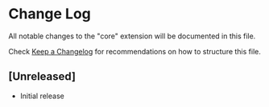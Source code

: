# Change Log

All notable changes to the "core" extension will be documented in this file.

Check [Keep a Changelog](http://keepachangelog.com/) for recommendations on how to structure this file.

## [Unreleased]

- Initial release
